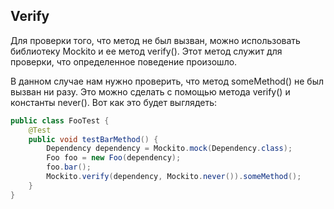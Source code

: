 ## Verify
Для проверки того, что метод не был вызван, можно использовать библиотеку Mockito и ее метод verify(). Этот метод служит для проверки, что определенное поведение произошло.

В данном случае нам нужно проверить, что метод someMethod() не был вызван ни разу. Это можно сделать с помощью метода verify() и константы never(). Вот как это будет выглядеть:

```java
public class FooTest {
    @Test
    public void testBarMethod() {
        Dependency dependency = Mockito.mock(Dependency.class);
        Foo foo = new Foo(dependency);
        foo.bar();
        Mockito.verify(dependency, Mockito.never()).someMethod();
    }
}
```